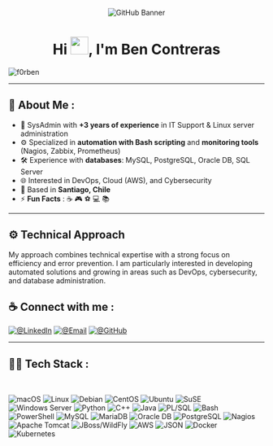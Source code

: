 <p align="center">
  <img src="./assets/banner.png" alt="GitHub Banner" />
</p>

<h1 align="center">Hi <img src="https://media.giphy.com/media/hvRJCLFzcasrR4ia7z/giphy.gif" width="35">, I'm Ben Contreras</h1>
<img src="https://komarev.com/ghpvc/?username=f0rben" alt="f0rben" />

---

## 🚀 About Me :

- 🏢 SysAdmin with **+3 years of experience** in IT Support & Linux server administration  
- ⚙️ Specialized in **automation with Bash scripting** and **monitoring tools** (Nagios, Zabbix, Prometheus)  
- 🛠 Experience with **databases**: MySQL, PostgreSQL, Oracle DB, SQL Server  
- 🌐 Interested in DevOps, Cloud (AWS), and Cybersecurity  
- 📍 Based in **Santiago, Chile**  
- ⚡ **Fun Facts** : ☕ 🎮 ⚽ 💻 📚  

---

## ⚙️ Technical Approach

My approach combines technical expertise with a strong focus on efficiency and error prevention. I am particularly interested in developing automated solutions and growing in areas such as DevOps, cybersecurity, and database administration.

## ☕ Connect with me :

[![@LinkedIn](https://img.icons8.com/fluency/48/000000/linkedin.png "@LinkedIn")](https://www.linkedin.com/in/bcontreras-chl/) 
[![@Email](https://img.icons8.com/fluency/48/000000/apple-mail.png "@Email")](mailto:ben.contreras.ep@gmail.com) 
[![@GitHub](https://img.icons8.com/ios-filled/50/000000/github.png "@GitHub")](https://github.com/f0rben)

---

## 🧑‍💻 Tech Stack :
<br>
<p align="center">
  
![macOS](https://img.shields.io/badge/macOS-000000?logo=apple&logoColor=white)
![Linux](https://img.shields.io/badge/Linux-FCC624?logo=linux&logoColor=black)
![Debian](https://img.shields.io/badge/Debian-A81D33?logo=debian&logoColor=white)
![CentOS](https://img.shields.io/badge/CentOS-262577?logo=centos&logoColor=white)
![Ubuntu](https://img.shields.io/badge/Ubuntu-E95420?logo=ubuntu&logoColor=white)
![SuSE](https://img.shields.io/badge/openSUSE-73BA25?logo=opensuse&logoColor=white)
![Windows Server](https://img.shields.io/badge/Windows_Server-0078D6?logo=windows&logoColor=white)
![Python](https://img.shields.io/badge/Python-3776AB?logo=python&logoColor=white)
![C++](https://img.shields.io/badge/C++-00599C?logo=cplusplus&logoColor=white)
![Java](https://img.shields.io/badge/Java-007396?logo=java&logoColor=white)
![PL/SQL](https://img.shields.io/badge/PL%2FSQL-F80000?logo=oracle&logoColor=white)
![Bash](https://img.shields.io/badge/Bash-4EAA25?logo=gnubash&logoColor=white)
![PowerShell](https://img.shields.io/badge/PowerShell-5391FE?logo=powershell&logoColor=white)
![MySQL](https://img.shields.io/badge/MySQL-4479A1?logo=mysql&logoColor=white)
![MariaDB](https://img.shields.io/badge/MariaDB-003545?logo=mariadb&logoColor=white)
![Oracle DB](https://img.shields.io/badge/Oracle_DB-F80000?logo=oracle&logoColor=white)
![PostgreSQL](https://img.shields.io/badge/PostgreSQL-336791?logo=postgresql&logoColor=white)
![Nagios](https://img.shields.io/badge/Nagios-000000?logo=nagios&logoColor=white)
![Apache Tomcat](https://img.shields.io/badge/Tomcat-F8DC75?logo=apachetomcat&logoColor=black)
![JBoss/WildFly](https://img.shields.io/badge/JBoss%2FWildFly-CC0000?logo=redhat&logoColor=white)
![AWS](https://img.shields.io/badge/AWS-232F3E?logo=amazonaws&logoColor=white)
![JSON](https://img.shields.io/badge/JSON-000000?logo=json&logoColor=white)
![Docker](https://img.shields.io/badge/Docker-2496ED?logo=docker&logoColor=white)
![Kubernetes](https://img.shields.io/badge/Kubernetes-326CE5?logo=kubernetes&logoColor=white)

</p>

